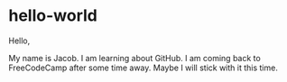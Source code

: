 # hello-world


Hello,

My name is Jacob.  I am learning about GitHub.  I am coming back to FreeCodeCamp after some time away.  Maybe I will stick with it this time.
